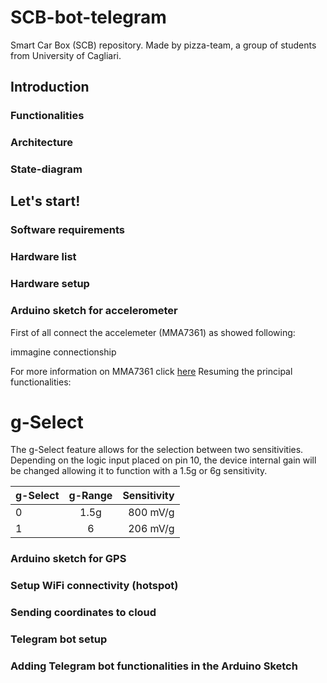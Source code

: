 # SCB-bot-telegram
Smart Car Box (SCB) repository. Made by pizza-team, a group of students from University of Cagliari.

## Introduction

### Functionalities

### Architecture

### State-diagram

## Let's start!

### Software requirements

### Hardware list

### Hardware setup

### Arduino sketch for accelerometer
First of all connect the accelemeter (MMA7361) as showed following:

immagine connectionship

For more information on MMA7361 click [here](https://www.nxp.com/docs/en/data-sheet/MMA7361L.pdf)
Resuming the principal functionalities:

# g-Select
The g-Select feature allows for the selection between two
sensitivities. Depending on the logic input placed on pin 10,
the device internal gain will be changed allowing it to function
with a 1.5g or 6g sensitivity.

| g-Select        | g-Range           | Sensitivity  |
| ----------------|:-----------------:| ------------:|
|       0         |       1.5g        | 800 mV/g     |
|       1         |        6          | 206 mV/g     |


### Arduino sketch for GPS

### Setup WiFi connectivity (hotspot)

### Sending coordinates to cloud

### Telegram bot setup

### Adding Telegram bot functionalities in the Arduino Sketch
